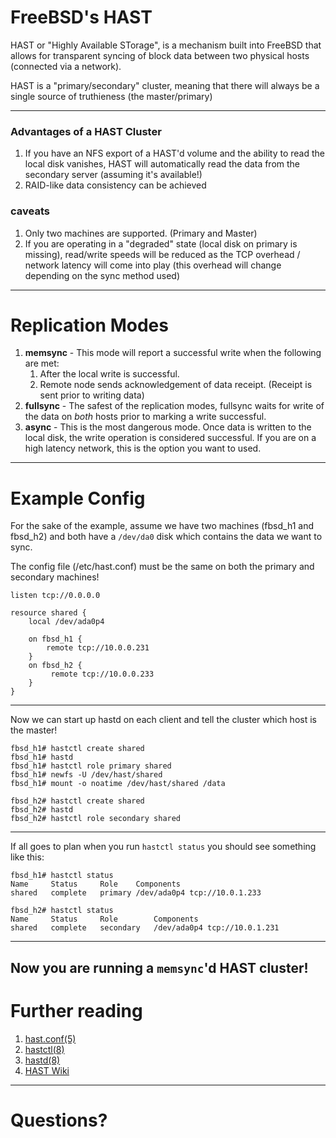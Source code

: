 # FreeBSD's HAST
HAST or "Highly Available STorage", is a mechanism built into FreeBSD that allows
for transparent syncing of block data between two physical hosts (connected via a network).

HAST is a "primary/secondary" cluster, meaning that there will always be a single source
of truthieness (the master/primary)

---

### Advantages of a HAST Cluster ###
1. If you have an NFS export of a HAST'd volume and the ability to read the local disk vanishes,
HAST will automatically read the data from the secondary server (assuming it's available!)
2. RAID-like data consistency can be achieved

### caveats ###
1. Only two machines are supported. (Primary and Master)
2. If you are operating in a "degraded" state (local disk on primary is missing), read/write speeds
will be reduced as the TCP overhead / network latency will come into play (this overhead will change depending on the sync method used)

---

# Replication Modes

1. **memsync** - This mode will report a successful write when the following are met:
   1. After the local write is successful.
   2. Remote node sends acknowledgement of data receipt. (Receipt is sent prior to writing data)
2. **fullsync** - The safest of the replication modes, fullsync waits for write of the data on *both* hosts prior to marking a write successful.
3. **async** - This is the most dangerous mode. Once data is written to the local disk, the write operation is considered successful. If you are on a high latency network, this is the option you want to used.

---

# Example Config

For the sake of the example, assume we have two machines (fbsd_h1 and fbsd_h2) and both have a `/dev/da0` disk which contains the data we want to sync.

The config file (/etc/hast.conf) must be the same on both the primary and secondary machines!

```
listen tcp://0.0.0.0

resource shared {
    local /dev/ada0p4

    on fbsd_h1 {
        remote tcp://10.0.0.231
    }
    on fbsd_h2 {
         remote tcp://10.0.0.233
    }
}
```

---

Now we can start up hastd on each client and tell the cluster which host is the master!

```
fbsd_h1# hastctl create shared
fbsd_h1# hastd
fbsd_h1# hastctl role primary shared
fbsd_h1# newfs -U /dev/hast/shared
fbsd_h1# mount -o noatime /dev/hast/shared /data
```

```
fbsd_h2# hastctl create shared
fbsd_h2# hastd
fbsd_h2# hastctl role secondary shared
```

---
If all goes to plan when you run `hastctl status` you should see something like this:
```
fbsd_h1# hastctl status
Name	 Status		Role	Components
shared	 complete	primary	/dev/ada0p4	tcp://10.0.1.233
```

```
fbsd_h2# hastctl status
Name	 Status		Role		Components
shared	 complete	secondary	/dev/ada0p4	tcp://10.0.1.231
```
---
Now you are running a `memsync`'d HAST cluster!
---
# Further reading

1. [hast.conf(5)](http://www.freebsd.org/cgi/man.cgi?query=hast.conf&sektion=5&apropos=0&manpath=FreeBSD+10.0-stable)
2. [hastctl(8)](http://www.freebsd.org/cgi/man.cgi?query=hastctl&sektion=8&apropos=0&manpath=FreeBSD+10.0-stable)
3. [hastd(8)](http://www.freebsd.org/cgi/man.cgi?query=hastd&sektion=8&apropos=0&manpath=FreeBSD+10.0-stable)
4. [HAST Wiki](https://wiki.freebsd.org/HAST)
---
# Questions?
